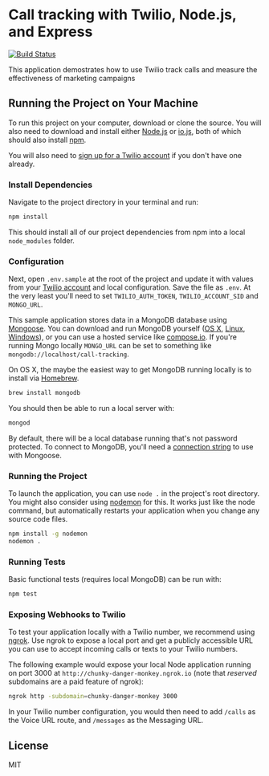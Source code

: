 # Call tracking with Twilio, Node.js, and Express

[![Build Status](https://travis-ci.org/TwilioDevEd/call-tracking-node.svg?branch=master)](https://travis-ci.org/TwilioDevEd/call-tracking-node)

This application demostrates how to use Twilio track calls and measure
the effectiveness of marketing campaigns

## Running the Project on Your Machine

To run this project on your computer, download or clone the source. You will 
also need to download and install either [Node.js](http://nodejs.org/) 
or [io.js](https://iojs.org/en/index.html), both of which should also install 
[npm](https://www.npmjs.com/). 

You will also need to [sign up for a Twilio account](https://www.twilio.com/try-twilio) 
if you don't have one already.

### Install Dependencies

Navigate to the project directory in your terminal and run:

```bash
npm install
```

This should install all of our project dependencies from npm into a local 
`node_modules` folder.

### Configuration

Next, open `.env.sample` at the root of the project and update it with values
from your
[Twilio account](https://www.twilio.com/user/account/voice-messaging)
and local configuration. Save the file as `.env`. At
the very least you'll need to set `TWILIO_AUTH_TOKEN`,
`TWILIO_ACCOUNT_SID` and `MONGO_URL`.

This sample application stores data in a MongoDB database using 
[Mongoose](http://mongoosejs.com/). You can download and run MongoDB 
yourself ([OS X](http://docs.mongodb.org/manual/tutorial/install-mongodb-on-os-x/), 
[Linux](http://docs.mongodb.org/manual/tutorial/install-mongodb-on-ubuntu/), 
[Windows](http://docs.mongodb.org/manual/tutorial/install-mongodb-on-windows/)), 
or you can use a hosted service like
[compose.io](https://www.compose.io/). If you're running Mongo locally
`MONGO_URL` can be set to something like `mongodb://localhost/call-tracking`.

On OS X, the maybe the easiest way to get MongoDB running locally is to install
via [Homebrew](http://brew.sh/).

```bash
brew install mongodb
```

You should then be able to run a local server with:

```bash
mongod
```

By default, there will be a local database running that's not password protected.
To connect to MongoDB, you'll need a [connection string](http://mongoosejs.com/docs/connections.html) 
to use with Mongoose.

### Running the Project

To launch the application, you can use `node .` in the project's root directory. 
You might also consider using [nodemon](https://github.com/remy/nodemon) for 
this. It works just like the node command, but automatically restarts your 
application when you change any source code files.

```bash
npm install -g nodemon
nodemon .
```

### Running Tests

Basic functional tests (requires local MongoDB) can be run with:

```bash
npm test
```

### Exposing Webhooks to Twilio

To test your application locally with a Twilio number, we recommend using 
[ngrok](https://ngrok.com/docs). Use ngrok to expose a local port and get a 
publicly accessible URL you can use to accept incoming calls or texts to your 
Twilio numbers.

The following example would expose your local Node application running on port 
3000 at `http://chunky-danger-monkey.ngrok.io` (note that *reserved* subdomains 
are a paid feature of ngrok):

```bash
ngrok http -subdomain=chunky-danger-monkey 3000
```

In your Twilio number configuration, you would then need to add `/calls` as the
Voice URL route, and `/messages` as the Messaging URL.

## License

MIT
